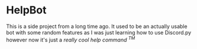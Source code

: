 # HelpBot
This is a side project from a long time ago.
It used to be an actually usable bot with some random features as I was just learning how to use Discord.py however now it's just a *really cool help command <sup>TM</sup>*
